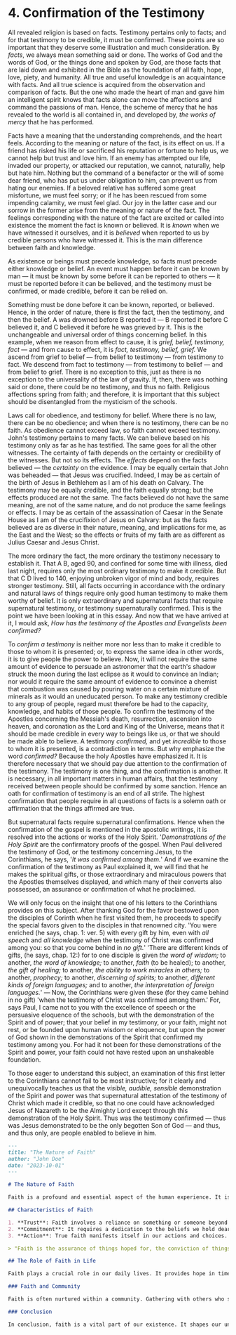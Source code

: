 # 4. Confirmation of the Testimony

All revealed religion is based on facts. Testimony pertains only to facts; and for that testimony to be credible, it must be confirmed. These points are so important that they deserve some illustration and much consideration. By *facts*, we always mean something said or done. The works of God and the words of God, or the things done and spoken by God, are those facts that are laid down and exhibited in the Bible as the foundation of all faith, hope, love, piety, and humanity. All true and useful knowledge is an acquaintance with facts. And all true science is acquired from the observation and comparison of facts. But the one who made the heart of man and gave him an intelligent spirit knows that facts alone can move the affections and command the passions of man. Hence, the scheme of mercy that he has revealed to the world is all contained in, and developed by, *the works of mercy* that he has performed.

Facts have a meaning that the understanding comprehends, and the heart feels. According to the meaning or nature of the fact, is its effect on us. If a friend has risked his life or sacrificed his reputation or fortune to help us, we cannot help but trust and love him. If an enemy has attempted our life, invaded our property, or attacked our reputation, we cannot, naturally, help but hate him. Nothing but the command of a benefactor or the will of some dear friend, who has put us under obligation to him, can prevent us from hating our enemies. If a beloved relative has suffered some great misfortune, we must feel sorry; or if he has been rescued from some impending calamity, we must feel glad. Our joy in the latter case and our sorrow in the former arise from the meaning or nature of the fact. The feelings corresponding with the nature of the fact are excited or called into existence the moment the fact is known or believed. It is *known* when we have witnessed it ourselves, and it is *believed* when reported to us by credible persons who have witnessed it. This is the main difference between faith and knowledge.

As existence or beings must precede knowledge, so facts must precede either knowledge or belief. An event must happen before it can be known by man — it must be known by some before it can be reported to others — it must be reported before it can be believed, and the testimony must be confirmed, or made credible, before it can be relied on.

Something must be done before it can be known, reported, or believed. Hence, in the order of nature, there is first the fact, then the testimony, and then the belief. A was drowned before B reported it — B reported it before C believed it, and C believed it before he was grieved by it. This is the unchangeable and universal order of things concerning belief. In this example, when we reason from effect to cause, it is *grief, belief, testimony, fact* — and from cause to effect, it is *fact, testimony, belief, grief.* We ascend from grief to belief — from belief to testimony — from testimony to fact. We descend from fact to testimony — from testimony to belief — and from belief to grief. There is no exception to this, just as there is no exception to the universality of the law of gravity. If, then, there was nothing said or done, there could be no testimony, and thus no faith. Religious affections spring from faith; and therefore, it is important that this subject should be disentangled from the mysticism of the schools.

Laws call for obedience, and testimony for belief. Where there is no law, there can be no obedience; and when there is no testimony, there can be no faith. As obedience cannot exceed law, so faith cannot exceed testimony. John's testimony pertains to many facts. We can believe based on his testimony only as far as he has testified. The same goes for all the other witnesses. The certainty of faith depends on the certainty or credibility of the witnesses. But not so its effects. The *effects* depend on the facts believed — the *certainty* on the evidence. I may be equally certain that John was beheaded — that Jesus was crucified. Indeed, I may be as certain of the birth of Jesus in Bethlehem as I am of his death on Calvary. The testimony may be equally credible, and the faith equally strong; but the effects produced are not the same. The facts believed do not have the same meaning, are not of the same nature, and do not produce the same feelings or effects. I may be as certain of the assassination of Caesar in the Senate House as I am of the crucifixion of Jesus on Calvary: but as the facts believed are as diverse in their nature, meaning, and implications for me, as the East and the West; so the effects or fruits of my faith are as different as Julius Caesar and Jesus Christ.

The more ordinary the fact, the more ordinary the testimony necessary to establish it. That A B, aged 90, and confined for some time with illness, died last night, requires only the most ordinary testimony to make it credible. But that C D lived to 140, enjoying unbroken vigor of mind and body, requires stronger testimony. Still, all facts occurring in accordance with the ordinary and natural laws of things require only good human testimony to make them worthy of belief. It is only extraordinary and supernatural facts that require supernatural testimony, or testimony supernaturally confirmed. This is the point we have been looking at in this essay. And now that we have arrived at it, I would ask, *How has the testimony of the Apostles and Evangelists been confirmed?*

To *confirm a testimony* is neither more nor less than to make it credible to those to whom it is presented; or, to express the same idea in other words, it is to give people the power to believe. Now, it will not require the same amount of evidence to persuade an astronomer that the earth's shadow struck the moon during the last eclipse as it would to convince an Indian; nor would it require the same amount of evidence to convince a chemist that combustion was caused by pouring water on a certain mixture of minerals as it would an uneducated person. To make any testimony credible to any group of people, regard must therefore be had to the capacity, knowledge, and habits of those people. To confirm the testimony of the Apostles concerning the Messiah's death, resurrection, ascension into heaven, and coronation as the Lord and King of the Universe, means that it should be made credible in every way to beings like us, or that we should be made able to believe. A testimony *confirmed,* and yet *incredible* to those to whom it is presented, is a contradiction in terms. But why emphasize the word *confirmed?* Because the holy Apostles have emphasized it. It is therefore necessary that we should pay due attention to the confirmation of the testimony. The testimony is one thing, and the confirmation is another. It is necessary, in all important matters in human affairs, that the testimony received between people should be confirmed by some sanction. Hence an oath for confirmation of testimony is an end of all strife. The highest confirmation that people require in all questions of facts is a solemn oath or affirmation that the things affirmed are true.

But supernatural facts require supernatural confirmations. Hence when the confirmation of the gospel is mentioned in the apostolic writings, it is resolved into the actions or works of the Holy Spirit. '*Demonstrations of the Holy Spirit* are the confirmatory proofs of the gospel. When Paul delivered the testimony of God, or the testimony concerning Jesus, to the Corinthians, he says, '*It was confirmed among them.*' And if we examine the confirmation of the testimony as Paul explained it, we will find that he makes the spiritual gifts, or those extraordinary and miraculous powers that the Apostles themselves displayed, and which many of their converts also possessed, an assurance or confirmation of what he proclaimed.

We will only focus on the insight that one of his letters to the Corinthians provides on this subject. After thanking God for the favor bestowed upon the disciples of Corinth when he first visited them, he proceeds to specify the special favors given to the disciples in that renowned city. 'You were enriched (he says, chap. 1: ver. 5) with every gift by him, even with *all speech* and *all knowledge* when the testimony of Christ was confirmed among you: so that you come behind in *no gift.*' 'There are different kinds of gifts, (he says, chap. 12:) for to one disciple is given *the word of wisdom;* to another, *the word of knowledge;* to another, *faith* (to be healed); to another, *the gift of healing;* to another, *the ability to work miracles in others;* to another, *prophecy;* to another, *discerning of spirits;* to another, *different kinds of foreign languages;* and to another, *the interpretation of foreign languages.*' — Now, the Corinthians were given these (for they came behind in no gift) 'when the testimony of Christ was confirmed among them.' For, says Paul, I came not to you with the excellence of speech or the persuasive eloquence of the schools, but with the demonstration of the Spirit and of power; that your belief in my testimony, or your faith, might not rest, or be founded upon human wisdom or eloquence, but upon the power of God shown in the demonstrations of the Spirit that confirmed my testimony among you. For had it not been for these demonstrations of the Spirit and power, your faith could not have rested upon an unshakeable foundation.

To those eager to understand this subject, an examination of this first letter to the Corinthians cannot fail to be most instructive; for it clearly and unequivocally teaches us that the *visible, audible, sensible* demonstration of the Spirit and power was that supernatural attestation of the testimony of Christ which made it credible, so that no one could have acknowledged Jesus of Nazareth to be the Almighty Lord except through this demonstration of the Holy Spirit. Thus was the testimony confirmed — thus was Jesus demonstrated to be the only begotten Son of God — and thus, and thus only, are people enabled to believe in him.
```markdown
---
title: "The Nature of Faith"
author: "John Doe"
date: "2023-10-01"
---

# The Nature of Faith

Faith is a profound and essential aspect of the human experience. It is not merely an intellectual assent to certain truths, but a deep-seated trust that shapes our lives and actions.

## Characteristics of Faith

1. **Trust**: Faith involves a reliance on something or someone beyond ourselves.
2. **Commitment**: It requires a dedication to the beliefs we hold dear.
3. **Action**: True faith manifests itself in our actions and choices.

> "Faith is the assurance of things hoped for, the conviction of things not seen." — Hebrews 11:1

## The Role of Faith in Life

Faith plays a crucial role in our daily lives. It provides hope in times of trouble, guidance in moments of uncertainty, and strength in the face of adversity. 

### Faith and Community

Faith is often nurtured within a community. Gathering with others who share similar beliefs can strengthen our own faith and encourage us to grow.

### Conclusion

In conclusion, faith is a vital part of our existence. It shapes our understanding of the world and influences our interactions with others. Embracing faith can lead to a more fulfilling and meaningful life.
```
